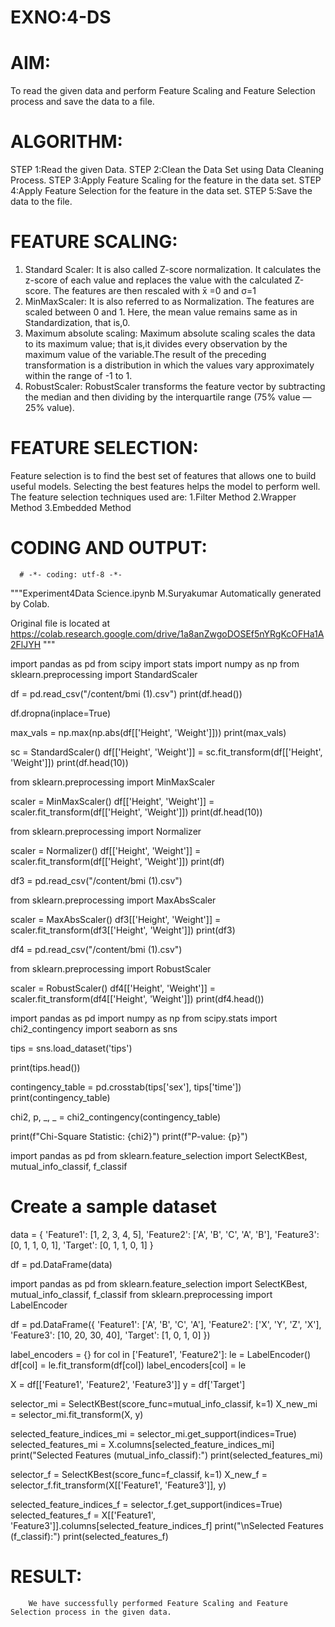 # EXNO:4-DS
# AIM:
To read the given data and perform Feature Scaling and Feature Selection process and save the
data to a file.

# ALGORITHM:
STEP 1:Read the given Data.
STEP 2:Clean the Data Set using Data Cleaning Process.
STEP 3:Apply Feature Scaling for the feature in the data set.
STEP 4:Apply Feature Selection for the feature in the data set.
STEP 5:Save the data to the file.

# FEATURE SCALING:
1. Standard Scaler: It is also called Z-score normalization. It calculates the z-score of each value and replaces the value with the calculated Z-score. The features are then rescaled with x̄ =0 and σ=1
2. MinMaxScaler: It is also referred to as Normalization. The features are scaled between 0 and 1. Here, the mean value remains same as in Standardization, that is,0.
3. Maximum absolute scaling: Maximum absolute scaling scales the data to its maximum value; that is,it divides every observation by the maximum value of the variable.The result of the preceding transformation is a distribution in which the values vary approximately within the range of -1 to 1.
4. RobustScaler: RobustScaler transforms the feature vector by subtracting the median and then dividing by the interquartile range (75% value — 25% value).

# FEATURE SELECTION:
Feature selection is to find the best set of features that allows one to build useful models. Selecting the best features helps the model to perform well.
The feature selection techniques used are:
1.Filter Method
2.Wrapper Method
3.Embedded Method

# CODING AND OUTPUT:
      # -*- coding: utf-8 -*-
"""Experiment4Data Science.ipynb
M.Suryakumar 
Automatically generated by Colab.

Original file is located at
    https://colab.research.google.com/drive/1a8anZwgoDOSEf5nYRgKcOFHa1A2FlJYH
"""

import pandas as pd
from scipy import stats
import numpy as np
from sklearn.preprocessing import StandardScaler

df = pd.read_csv("/content/bmi (1).csv")
print(df.head())

df.dropna(inplace=True)

max_vals = np.max(np.abs(df[['Height', 'Weight']]))
print(max_vals)

sc = StandardScaler()
df[['Height', 'Weight']] = sc.fit_transform(df[['Height', 'Weight']])
print(df.head(10))

from sklearn.preprocessing import MinMaxScaler

scaler = MinMaxScaler()
df[['Height', 'Weight']] = scaler.fit_transform(df[['Height', 'Weight']])
print(df.head(10))

from sklearn.preprocessing import Normalizer

scaler = Normalizer()
df[['Height', 'Weight']] = scaler.fit_transform(df[['Height', 'Weight']])
print(df)

df3 = pd.read_csv("/content/bmi (1).csv")

from sklearn.preprocessing import MaxAbsScaler

scaler = MaxAbsScaler()
df3[['Height', 'Weight']] = scaler.fit_transform(df3[['Height', 'Weight']])
print(df3)

df4 = pd.read_csv("/content/bmi (1).csv")

from sklearn.preprocessing import RobustScaler

scaler = RobustScaler()
df4[['Height', 'Weight']] = scaler.fit_transform(df4[['Height', 'Weight']])
print(df4.head())

import pandas as pd
import numpy as np
from scipy.stats import chi2_contingency
import seaborn as sns

tips = sns.load_dataset('tips')

print(tips.head())

contingency_table = pd.crosstab(tips['sex'], tips['time'])
print(contingency_table)

chi2, p, _, _ = chi2_contingency(contingency_table)

print(f"Chi-Square Statistic: {chi2}")
print(f"P-value: {p}")

import pandas as pd
from sklearn.feature_selection import SelectKBest, mutual_info_classif, f_classif

# Create a sample dataset
data = {
    'Feature1': [1, 2, 3, 4, 5],
    'Feature2': ['A', 'B', 'C', 'A', 'B'],
    'Feature3': [0, 1, 1, 0, 1],
    'Target': [0, 1, 1, 0, 1]
}

df = pd.DataFrame(data)

import pandas as pd
from sklearn.feature_selection import SelectKBest, mutual_info_classif, f_classif
from sklearn.preprocessing import LabelEncoder

df = pd.DataFrame({
    'Feature1': ['A', 'B', 'C', 'A'],
    'Feature2': ['X', 'Y', 'Z', 'X'],
    'Feature3': [10, 20, 30, 40],
    'Target': [1, 0, 1, 0]
})


label_encoders = {}
for col in ['Feature1', 'Feature2']:
    le = LabelEncoder()
    df[col] = le.fit_transform(df[col])
    label_encoders[col] = le

X = df[['Feature1', 'Feature2', 'Feature3']]
y = df['Target']


selector_mi = SelectKBest(score_func=mutual_info_classif, k=1)
X_new_mi = selector_mi.fit_transform(X, y)

selected_feature_indices_mi = selector_mi.get_support(indices=True)
selected_features_mi = X.columns[selected_feature_indices_mi]
print("Selected Features (mutual_info_classif):")
print(selected_features_mi)


selector_f = SelectKBest(score_func=f_classif, k=1)
X_new_f = selector_f.fit_transform(X[['Feature1', 'Feature3']], y)

selected_feature_indices_f = selector_f.get_support(indices=True)
selected_features_f = X[['Feature1', 'Feature3']].columns[selected_feature_indices_f]
print("\nSelected Features (f_classif):")
print(selected_features_f)


# RESULT:
        We have successfully performed Feature Scaling and Feature Selection process in the given data.
